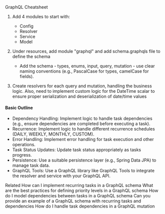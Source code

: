 GraphQL Cheatsheet

1. Add 4 modules to start with:
   * Config
   * Resolver
   * Service
   * Model
   
2. Under resources, add module "graphql" and add schema.graphqls file to define the schema
   * Add the schema - types, enums, input, query, mutation - use clear naming conventions (e.g., PascalCase for types, camelCase for fields).

3. Create resolvers for each query and mutation, handling the business logic. Also, need to implement custom logic for the DateTime scalar to ensure proper serialization and deserialization of date/time values




#### Basic Outline

- Dependency Handling: Implement logic to handle task dependencies (e.g., ensure dependencies are completed before executing a task).
- Recurrence: Implement logic to handle different recurrence schedules (DAILY, WEEKLY, MONTHLY, CUSTOM).
- Error Handling: Implement error handling for task execution and other operations.
- Task Status Updates: Update task status appropriately as tasks progress.
- Persistence: Use a suitable persistence layer (e.g., Spring Data JPA) to manage task data.
- GraphQL Tools: Use a GraphQL library like GraphQL Tools to integrate the resolver and service with your GraphQL API.

Related
How can I implement recurring tasks in a GraphQL schema
What are the best practices for defining priority levels in a GraphQL schema
How do I model dependencies between tasks in a GraphQL schema
Can you provide an example of a GraphQL schema with recurring tasks and dependencies
How do I handle task dependencies in a GraphQL mutation
